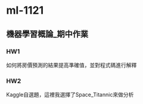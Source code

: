 # ml-1121
## 機器學習概論_期中作業
### HW1
如何將房價預測的結果提高準確值，並對程式碼進行解釋
### HW2
Kaggle自選題，這裡我選擇了Space_Titannic來做分析

